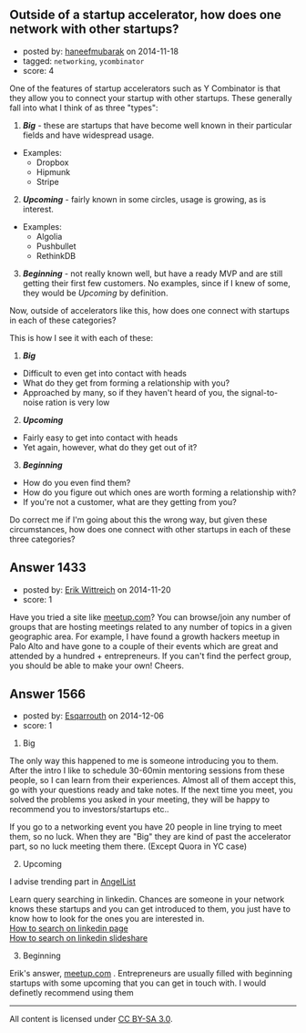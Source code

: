 ## Outside of a startup accelerator, how does one network with other startups?

- posted by: [haneefmubarak](https://stackexchange.com/users/2619869/haneefmubarak) on 2014-11-18
- tagged: `networking`, `ycombinator`
- score: 4

One of the features of startup accelerators such as Y Combinator is that they allow you to connect your startup with other startups. These generally fall into what I think of as three "types":

 1. ***Big*** - these are startups that have become well known in their particular fields and have widespread usage.
  - Examples:
     - Dropbox
     - Hipmunk
     - Stripe
 2. ***Upcoming*** - fairly known in some circles, usage is growing, as is interest.
  - Examples:
     - Algolia
     - Pushbullet
     - RethinkDB
 3. ***Beginning*** - not really known well, but have a ready MVP and are still getting their first few customers. No examples, since if I knew of some, they would be _Upcoming_ by definition.

Now, outside of accelerators like this, how does one connect with startups in each of these categories?

This is how I see it with each of these:

1. ***Big***
  - Difficult to even get into contact with heads
  - What do they get from forming a relationship with you?
  - Approached by many, so if they haven't heard of you, the signal-to-noise ration is very low
2. ***Upcoming***
  - Fairly easy to get into contact with heads
  - Yet again, however, what do they get out of it?
3. ***Beginning***
  - How do you even find them?
  - How do you figure out which ones are worth forming a relationship with?
  - If you're not a customer, what are they getting from you?

Do correct me if I'm going about this the wrong way, but given these circumstances, how does one connect with other startups in each of these three categories?


## Answer 1433

- posted by: [Erik Wittreich](https://stackexchange.com/users/5359622/erik-wittreich) on 2014-11-20
- score: 1

<p>Have you tried a site like <a href="http://meetup.com" rel="nofollow">meetup.com</a>?  You can browse/join any number of groups that are hosting meetings related to any number of topics in a given geographic area.  For example, I have found a growth hackers meetup in Palo Alto and have gone to a couple of their events which are great and attended by a hundred + entrepreneurs.  If you can't find the perfect group, you should be able to make your own!  Cheers.</p>



## Answer 1566

- posted by: [Esqarrouth](https://stackexchange.com/users/3055586/esqarrouth) on 2014-12-06
- score: 1

<ol>
<li>Big</li>
</ol>

<p>The only way this happened to me is someone introducing you to them. After the intro I like to schedule 30-60min mentoring sessions from these people, so I can learn from their experiences. Almost all of them accept this, go with your questions ready and take notes. If the next time you meet, you solved the problems you asked in your meeting, they will be happy to recommend you to investors/startups etc..</p>

<p>If you go to a networking event you have 20 people in line trying to meet them, so no luck. When they are "Big" they are kind of past the accelerator part, so no luck meeting them there. (Except Quora in YC case)</p>

<ol start="2">
<li>Upcoming</li>
</ol>

<p>I advise trending part in <a href="https://angel.co/companies/trending" rel="nofollow">AngelList</a></p>

<p>Learn query searching in linkedin. Chances are someone in your network knows these startups and you can get introduced to them, you just have to know how to look for the ones you are interested in.<br>
<a href="https://help.linkedin.com/app/answers/detail/a_id/302/~/searching-on-linkedin" rel="nofollow">How to search on linkedin page</a><br>
<a href="http://www.slideshare.net/dtunkelang/better-search-through-query-understanding" rel="nofollow">How to search on linkedin slideshare</a></p>

<ol start="3">
<li>Beginning</li>
</ol>

<p>Erik's answer, <a href="http://www.meetup.com" rel="nofollow">meetup.com</a> . Entrepreneurs are usually filled with beginning startups with some upcoming that you can get in touch with. I would definetly recommend using them</p>




---

All content is licensed under [CC BY-SA 3.0](https://creativecommons.org/licenses/by-sa/3.0/).
